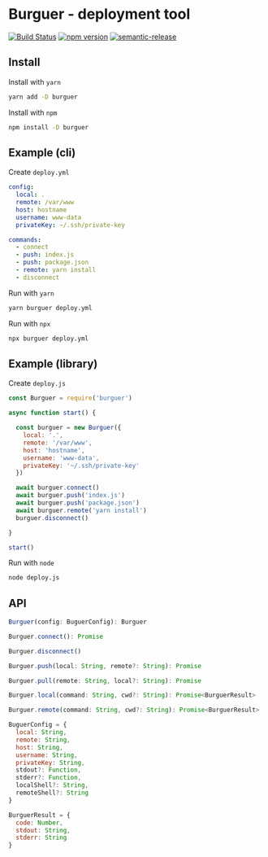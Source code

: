 # Burguer - deployment tool

[![Build Status](https://travis-ci.org/marcosbozzani/burguer.svg?branch=master)](https://travis-ci.org/marcosbozzani/burguer)
[![npm version](https://badge.fury.io/js/burguer.svg)](https://badge.fury.io/js/burguer)
[![semantic-release](https://img.shields.io/badge/%20%20%F0%9F%93%A6%F0%9F%9A%80-semantic--release-e10079.svg)](https://github.com/semantic-release/semantic-release)


## Install

Install with `yarn`
``` sh
yarn add -D burguer
```

Install with `npm`
``` sh
npm install -D burguer
```

## Example (cli)

Create `deploy.yml`
``` yml
config:
  local: .
  remote: /var/www
  host: hostname
  username: www-data
  privateKey: ~/.ssh/private-key

commands:
  - connect
  - push: index.js
  - push: package.json
  - remote: yarn install
  - disconnect
```

Run with `yarn`
``` sh
yarn burguer deploy.yml
```

Run with `npx`
``` sh
npx burguer deploy.yml
```

## Example (library)

Create `deploy.js`
``` js
const Burguer = require('burguer')

async function start() {

  const burguer = new Burguer({
    local: '.',
    remote: '/var/www',
    host: 'hostname',
    username: 'www-data',
    privateKey: '~/.ssh/private-key'
  })

  await burguer.connect()
  await burguer.push('index.js')
  await burguer.push('package.json')
  await burguer.remote('yarn install')
  burguer.disconnect()

}

start()
```

Run with `node`
``` sh
node deploy.js
```

## API

``` js
Burguer(config: BuguerConfig): Burguer

Burguer.connect(): Promise

Burguer.disconnect()

Burguer.push(local: String, remote?: String): Promise

Burguer.pull(remote: String, local?: String): Promise

Burguer.local(command: String, cwd?: String): Promise<BurguerResult>

Burguer.remote(command: String, cwd?: String): Promise<BurguerResult>

BuguerConfig = {
  local: String,
  remote: String,
  host: String,
  username: String,
  privateKey: String,
  stdout?: Function,
  stderr?: Function,
  localShell?: String,
  remoteShell?: String
}

BurguerResult = {
  code: Number,
  stdout: String,
  stderr: String
}
```
